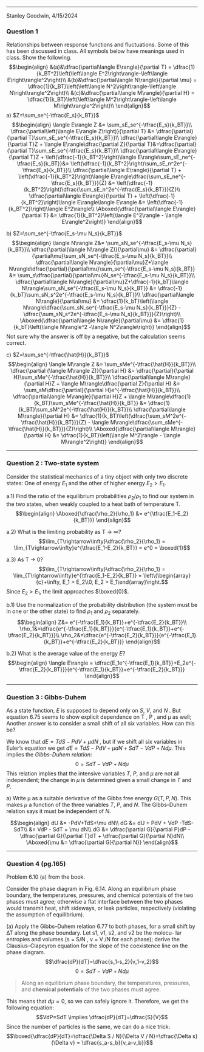 <hr>
Stanley Goodwin, 4/15/2024


### Question 1
Relationships between response functions and fluctuations. Some of this has been
discussed in class. All symbols below have meanings used in class. Show the following.
$$\begin{align}
&(a)&\dfrac{\partial\langle E\rangle}{\partial T} = \dfrac{1}{k_BT^2}\left(\left\langle E^2\right\rangle-\left\langle E\right\rangle^2\right)\\
&(b)&\dfrac{\partial\langle N\rangle}{\partial \mu} = \dfrac{1}{k_BT}\left(\left\langle N^2\right\rangle-\left\langle N\right\rangle^2\right)\\
&(c)&\dfrac{\partial\langle M\rangle}{\partial H} = \dfrac{1}{k_BT}\left(\left\langle M^2\right\rangle-\left\langle M\right\rangle^2\right)\\
\end{align}$$
a) $Z=\sum_se^{-\tfrac{E_s}{k_BT}}$
$$\begin{align}
\langle E\rangle Z &= \sum_sE_se^{-\tfrac{E_s}{k_BT}}\\
\dfrac{\partial\left(\langle E\rangle Z\right)}{\partial T} &= \dfrac{\partial}{\partial T}\sum_sE_se^{-\tfrac{E_s}{k_BT}}\\
\dfrac{\partial\langle E\rangle}{\partial T}Z + \langle E\rangle\dfrac{\partial Z}{\partial T}&=\dfrac{\partial}{\partial T}\sum_sE_se^{-\tfrac{E_s}{k_BT}}\\
\dfrac{\partial\langle E\rangle}{\partial T}Z + \left(\dfrac{-1}{k_BT^2}\right)\langle E\rangle\sum_sE_ne^{-\tfrac{E_s}{k_BT}}&= \left(\dfrac{-1}{k_BT^2}\right)\sum_sE_n^2e^{-\tfrac{E_s}{k_BT}}\\
\dfrac{\partial\langle E\rangle}{\partial T} + \left(\dfrac{-1}{k_BT^2}\right)\langle E\rangle\dfrac{\sum_sE_ne^{-\tfrac{E_s}{k_BT}}}{Z} &= \left(\dfrac{-1}{k_BT^2}\right)\dfrac{\sum_sE_n^2e^{-\tfrac{E_s}{k_BT}}}{Z}\\
\dfrac{\partial\langle E\rangle}{\partial T} + \left(\dfrac{-1}{k_BT^2}\right)\langle E\rangle\langle E\rangle &= \left(\dfrac{-1}{k_BT^2}\right)\langle E^2\rangle\\
\Aboxed{\dfrac{\partial\langle E\rangle}{\partial T} &= \dfrac{1}{k_BT^2}\left(\langle E^2\rangle - \langle E\rangle^2\right)} 
\end{align}$$

b) $Z=\sum_se^{-\tfrac{E_s-\mu N_s}{k_BT}}$
$$\begin{align}
\langle N\rangle Z&= \sum_sN_se^{-\tfrac{E_s-\mu N_s}{k_BT}}\\
\dfrac{\partial(\langle N\rangle Z)}{\partial\mu} &= \dfrac{\partial}{\partial\mu}\sum_sN_se^{-\tfrac{E_s-\mu N_s}{k_BT}}\\
\dfrac{\partial\langle N\rangle}{\partial\mu}Z+\langle N\rangle\dfrac{\partial}{\partial\mu}\sum_se^{-\tfrac{E_s-\mu N_s}{k_BT}} &= \sum_s\dfrac{\partial}{\partial\mu}N_se^{-\tfrac{E_s-\mu N_s}{k_BT}}\\
\dfrac{\partial\langle N\rangle}{\partial\mu}Z+\dfrac{-1}{k_bT}\langle N\rangle\sum_sN_se^{-\tfrac{E_s-\mu N_s}{k_BT}} &= \dfrac{-1}{k_bT}\sum_sN_s^2e^{-\tfrac{E_s-\mu N_s}{k_BT}}\\
\dfrac{\partial\langle N\rangle}{\partial\mu} &= \dfrac{1}{k_bT}\left(\langle N\rangle\dfrac{\sum_sN_se^{-\tfrac{E_s-\mu N_s}{k_BT}}}{Z} - \dfrac{\sum_sN_s^2e^{-\tfrac{E_s-\mu N_s}{k_BT}}}{Z}\right)\\
\Aboxed{\dfrac{\partial\langle N\rangle}{\partial\mu} &= \dfrac{1}{k_bT}\left(\langle N\rangle^2 -\langle N^2\rangle\right)}
\end{align}$$
Not sure why the answer is off by a negative, but the calculation seems correct.

c) $Z=\sum_se^{-\tfrac{\hat{H}}{k_BT}}$
$$\begin{align}
\langle M\rangle Z &= \sum_sMe^{-\tfrac{\hat{H}}{k_BT}}\\
\dfrac{\partial (\langle M\rangle Z)}{\partial H} &= \dfrac{\partial}{\partial H}\sum_sMe^{-\tfrac{\hat{H}}{k_BT}}\\
\dfrac{\partial\langle M\rangle}{\partial H}Z + \langle M\rangle\dfrac{\partial Z}{\partial H} &= \sum_sM\dfrac{\partial}{\partial H}e^{-\tfrac{\hat{H}}{k_BT}}\\
\dfrac{\partial\langle M\rangle}{\partial H}Z + \langle M\rangle\dfrac{1}{k_BT}\sum_sMe^{-\tfrac{\hat{H}}{k_BT}} &= \dfrac{1}{k_BT}\sum_sM^2e^{-\tfrac{\hat{H}}{k_BT}}\\
\dfrac{\partial\langle M\rangle}{\partial H} &= \dfrac{1}{k_BT}\left(\dfrac{\sum_sM^2e^{-\tfrac{\hat{H}}{k_BT}}}{Z} - \langle M\rangle\dfrac{\sum_sMe^{-\tfrac{\hat{H}}{k_BT}}}{Z}\right)\\
\Aboxed{\dfrac{\partial\langle M\rangle}{\partial H} &= \dfrac{1}{k_BT}\left(\langle M^2\rangle - \langle M\rangle^2\right)}
\end{align}$$



<hr>

### Question 2 : Two-state system
Consider the statistical mechanics of a tiny object with only two discrete states:
One of energy $E_1$ and the other of higher energy $E_2 > E_1$.

a.1) Find the ratio of the equilibrium probabilities $\rho_2/\rho_1$ to find our system in the two states, when weakly coupled to a heat bath of temperature T. 
$$\begin{align}
\Aboxed{\dfrac{\rho_2}{\rho_1} &= e^{\tfrac{E_1-E_2}{k_BT}}}
\end{align}$$

a.2) What is the limiting probability as T → ∞?
$$\lim_{T\rightarrow\infty}\dfrac{\rho_2}{\rho_1} = \lim_{T\rightarrow\infty}e^{\tfrac{E_1-E_2}{k_BT}} = e^0 = \boxed{1}$$

a.3) As T → 0? 
$$\lim_{T\rightarrow\infty}\dfrac{\rho_2}{\rho_1} = \lim_{T\rightarrow\infty}e^{\tfrac{E_1-E_2}{k_BT}} = \left\{\begin{array}{c}+\infty, E_1 > E_2\\0, E_2 > E_1\end{array}\right.$$
Since $E_2 > E_1$, the limit approaches $\boxed{0}$.



b.1) Use the normalization of the probability distribution (the system must be in one or the other state) to find $\rho_1$ and $\rho_2$ separately.
$$\begin{align}
Z&= e^{-\tfrac{E_1}{k_BT}}+e^{-\tfrac{E_2}{k_BT}}\\
\rho_1&=\dfrac{e^{-\tfrac{E_1}{k_BT}}}{e^{-\tfrac{E_1}{k_BT}}+e^{-\tfrac{E_2}{k_BT}}}\\
\rho_2&=\dfrac{e^{-\tfrac{E_2}{k_BT}}}{e^{-\tfrac{E_1}{k_BT}}+e^{-\tfrac{E_2}{k_BT}}}
\end{align}$$

b.2) What is the average value of the energy $E$?
$$\begin{align}
\langle E\rangle = \dfrac{E_1e^{-\tfrac{E_1}{k_BT}}+E_2e^{-\tfrac{E_2}{k_BT}}}{e^{-\tfrac{E_1}{k_BT}}+e^{-\tfrac{E_2}{k_BT}}}
\end{align}$$



<hr>

### Question 3 : Gibbs-Duhem
As a state function, $E$ is supposed to depend only on $S$, $V$, and $N$ . 
But equation 6.75 seems to show explicit dependence on T , P , and μ as well;
Another answer is to consider a small shift of all six variables. How can this be?

We know that $dE=TdS−PdV+\mu dN$ , but if we shift all six variables in
Euler’s equation we get $dE=TdS−PdV+\mu dN+SdT−VdP+Nd\mu$. 
This implies the *Gibbs–Duhem relation*:
$$0=SdT-VdP+Nd\mu$$
This relation implies that the intensive variables $T$, $P$, and $\mu$ are not all independent; 
the change in $\mu$ is determined given a small change in $T$ and $P$.

a) Write μ as a suitable derivative of the Gibbs free energy $G(T, P, N)$.
This makes $\mu$ a function of the three variables $T$, $P$, and $N$. 
The Gibbs–Duhem relation says it must be independent of $N$.

$$\begin{align}
dU &= -PdV+TdS+\mu dN\\
dG &= dU + PdV + VdP -TdS-SdT\\
&= VdP - SdT + \mu dN\\
dG &= \dfrac{\partial G}{\partial P}dP - \dfrac{\partial G}{\partial T}dT + \dfrac{\partial G}{\partial N}dN\\
\Aboxed{\mu &= \dfrac{\partial G}{\partial N}}
\end{align}$$





<hr>

### Question 4 (pg.165)
Problem 6.10 (a) from the book.

Consider the phase diagram in Fig. 6.14. Along an equilibrium phase boundary, the temperatures, pressures, and chemical potentials of the two phases must agree; 
otherwise a flat interface between the two phases would transmit heat, shift sideways, or leak particles, respectively (violating the assumption of equilibrium).


(a) Apply the Gibbs–Duhem relation 6.77 to both
phases, for a small shift by ∆T along the phase
boundary. Let s1, v1, s2, and v2 be the molecu-
lar entropies and volumes (s = S/N , v = V /N
for each phase); derive the Clausius–Clapeyron
equation for the slope of the coexistence line on
the phase diagram.
$$\dfrac{dP}{dT}=\dfrac{s_1-s_2}{v_1-v_2}$$
$$0=SdT-VdP+Nd\mu$$

>Along an equilibrium phase boundary, the temperatures, pressures, and **chemical potentials** of the two phases must agree.

This means that $d\mu = 0$, so we can safely ignore it.
Therefore, we get the following equation:
$$VdP=SdT \implies \dfrac{dP}{dT}=\dfrac{S}{V}$$
Since the number of particles is the same, we can do a nice trick:
$$\boxed{\dfrac{dP}{dT}=\dfrac{\Delta S / N}{\Delta V / N}=\dfrac{\Delta s}{\Delta v} = \dfrac{s_a-s_b}{v_a-v_b}}$$




